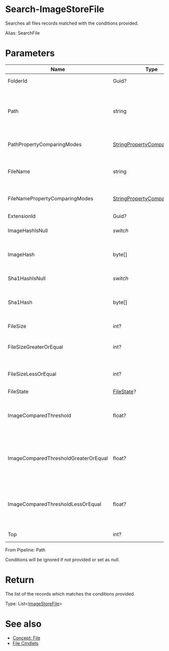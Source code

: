 # Search-ImageStoreFile
Searches all files records matched with the conditions provided.

Alias: SearchFile

# Parameters
|Name|Type|Description|Optional|
|---|---|---|---|
|FolderId|Guid?|Filters records by the folder where it's located.|Yes|
|Path|string|Filters records by the path to the directory where it's located. Filename is not included. Set to empty string to locate the files in the root directory of folders.|Yes|
|PathPropertyComparingModes|[StringPropertyComparingModes](../../type/StringPropertyComparingModes.md)|The ways to use Path in condition. Default value is ```Contains```.|Yes|
|FileName|string|Filters records by the file name. Extension is not included. Set to empty string to return the file without file name.|Yes|
|FileNamePropertyComparingModes|[StringPropertyComparingModes](../../type/StringPropertyComparingModes.md)|The ways to use FileName in condition. Default value is ```Contains```.|Yes|
|ExtensionId|Guid?|Filters by the id of the extension.|Yes|
|ImageHashIsNull|*switch*|Returns files which have no image hashing result.|Yes|
|ImageHash|byte[]|Filters records by image hashing result. Will be ignored when ImageHashIsNull is present.|Yes|
|Sha1HashIsNull|*switch*|Returns files which have no file hashing result.|Yes|
|Sha1Hash|byte[]|Filters records by file hashing result. Will be ignored when Sha1HashIsNull is present.|Yes|
|FileSize|int?|Filters records by the file size.|Yes|
|FileSizeGreaterOrEqual|int?|Returns files which is equal or larger than the size. Will be ignored when FileSize is present.|Yes|
|FileSizeLessOrEqual|int?|Returns files which is equal or smaller than the size. Will be ignored when FileSize is present.|Yes|
|FileState|[FileState](../../type/ImageStoreFile.md#file-state)?|Filters records by state.|Yes|
|ImageComparedThreshold|float?|Filters records by the maximum ImageComparedThreshold used in [Compare-ImageStoreSimilarFiles](../SimilarFile/CompareSimilarFiles.md) on this file.|Yes|
|ImageComparedThresholdGreaterOrEqual|float?|Returns files which ImageComparedThreshold is equal or greater than this value. Will be ignored when ImageComparedThreshold is present.|Yes|
|ImageComparedThresholdLessOrEqual|float?|Returns files which ImageComparedThreshold is equal or less than this value. Will be ignored when ImageComparedThreshold is present.|Yes|
|Top|int?|Limits the count of the results.|Yes|

From Pipeline: Path

Conditions will be ignored if not provided or set as null.

# Return
The list of the records which matches the conditions provided.

Type: List<[ImageStoreFile](../../type/ImageStoreFile.md)>

# See also
  * [Concept: File](../../concept/File.md)
  * [File Cmdlets](../cmdlets.md#file)
